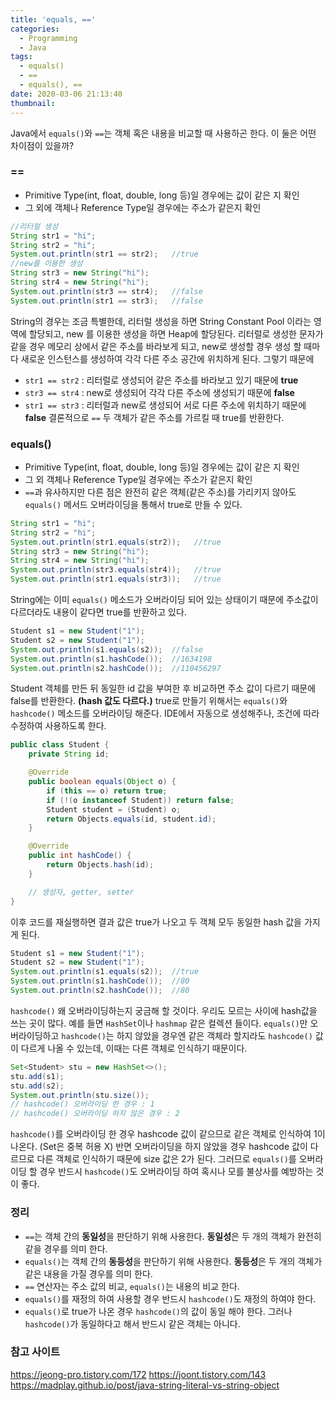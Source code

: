 ```yaml
---
title: 'equals, =='
categories:
  - Programming
  - Java
tags:
  - equals()
  - ==
  - equals(), ==
date: 2020-03-06 21:13:40
thumbnail:
---
```

Java에서 <code>equals()</code>와 <code>==</code>는 객체 혹은 내용을 비교할 때 사용하곤 한다. 이 둘은 어떤 차이점이 있을까?

### ==
+ Primitive Type(int, float, double, long 등)일 경우에는 값이 같은 지 확인
+ 그 외에 객체나 Reference Type일 경우에는 주소가 같은지 확인
```java
//리터럴 생성
String str1 = "hi";
String str2 = "hi";
System.out.println(str1 == str2);   //true
//new를 이용한 생성
String str3 = new String("hi");
String str4 = new String("hi");
System.out.println(str3 == str4);   //false
System.out.println(str1 == str3);   //false
```
String의 경우는 조금 특별한데, 리터럴 생성을 하면 String Constant Pool 이라는 영역에 할당되고, new 를 이용한 생성을 하면 Heap에 할당된다.
리터럴로 생성한 문자가 같을 경우 메모리 상에서 같은 주소를 바라보게 되고,
new로 생성할 경우 생성 할 때마다 새로운 인스턴스를 생성하여 각각 다른 주소 공간에 위치하게 된다.
그렇기 때문에
+ <code>str1 == str2</code> : 리터럴로 생성되어 같은 주소를 바라보고 있기 때문에 <strong>true</strong>
+ <code>str3 == str4</code> : new로 생성되어 각각 다른 주소에 생성되기 때문에 <strong>false</strong>
+ <code>str1 == str3</code> : 리터럴과 new로 생성되어 서로 다른 주소에 위치하기 때문에 <strong>false</strong>
결론적으로 <code>==</code> 두 객체가 같은 주소를 가르킬 때 true를 반환한다.

### equals()
+ Primitive Type(int, float, double, long 등)일 경우에는 값이 같은 지 확인
+ 그 외 객체나 Reference Type일 경우에는 주소가 같은지 확인
+ <code>==</code>과 유사하지만 다른 점은 완전히 같은 객체(같은 주소)를 가리키지 않아도 <code>equals()</code> 메서드 오버라이딩을 통해서 true로 만들 수 있다.
```java
String str1 = "hi";
String str2 = "hi";
System.out.println(str1.equals(str2));   //true
String str3 = new String("hi");
String str4 = new String("hi");
System.out.println(str3.equals(str4));   //true
System.out.println(str1.equals(str3));   //true
```
String에는 이미 <code>equals()</code> 메소드가 오버라이딩 되어 있는 상태이기 때문에 주소값이 다르더라도 내용이 같다면 true를 반환하고 있다.

```java
Student s1 = new Student("1");
Student s2 = new Student("1");
System.out.println(s1.equals(s2));  //false
System.out.println(s1.hashCode());  //1634198
System.out.println(s2.hashCode());  //110456297
```
Student 객체를 만든 뒤 동일한 id 값을 부여한 후 비교하면 주소 값이 다르기 때문에 false를 반환한다. <strong>(hash 값도 다르다.)</strong> true로 만들기 위해서는 <code>equals()</code>와 <code>hashcode()</code> 메소드를 오버라이딩 해준다. IDE에서 자동으로 생성해주나, 조건에 따라 수정하여 사용하도록 한다.

```java
public class Student {
    private String id;

    @Override
    public boolean equals(Object o) {
        if (this == o) return true;
        if (!(o instanceof Student)) return false;
        Student student = (Student) o;
        return Objects.equals(id, student.id);
    }

    @Override
    public int hashCode() {
        return Objects.hash(id);
    }

    // 생성자, getter, setter
}
```
이후 코드를 재실행하면 결과 값은 true가 나오고 두 객체 모두 동일한 hash 값을 가지게 된다.
```java
Student s1 = new Student("1");
Student s2 = new Student("1");
System.out.println(s1.equals(s2));  //true
System.out.println(s1.hashCode());  //80
System.out.println(s2.hashCode());  //80
```
<code>hashcode()</code> 왜 오버라이딩하는지 궁금해 할 것이다. 우리도 모르는 사이에 hash값을 쓰는 곳이 많다. 예를 들면 <code>HashSet</code>이나 <code>hashmap</code> 같은 컬렉션 들이다. <code>equals()</code>만 오버라이딩하고 <code>hashcode()</code>는 하지 않았을 경우엔 같은 객체라 할지라도 <code>hashcode()</code> 값이 다르게 나올 수 있는데, 이때는 다른 객체로 인식하기 때문이다.
```java
Set<Student> stu = new HashSet<>();
stu.add(s1);
stu.add(s2);
System.out.println(stu.size());
// hashcode() 오버라이딩 한 경우 : 1
// hashcode() 오버라이딩 하지 않은 경우 : 2
```
<code>hashcode()</code>를 오버라이딩 한 경우 hashcode 값이 같으므로 같은 객체로 인식하여 1이 나온다. (Set은 중복 허용 X) 반면 오버라이딩을 하지 않았을 경우 hashcode 값이 다르므로 다른 객체로 인식하기 때문에 size 값은 2가 된다.
그러므로 <code>equals()</code>를 오버라이딩 할 경우 반드시 <code>hashcode()</code>도 오버라이딩 하여 혹시나 모를 불상사를 예방하는 것이 좋다.

### 정리
+ <code>==</code>는 객체 간의 <strong>동일성</strong>을 판단하기 위해 사용한다. <strong>동일성</strong>은 두 개의 객체가 완전히 같을 경우를 의미 한다.
+ <code>equals()</code>는 객체 간의 <strong>동등성</strong>을 판단하기 위해 사용한다. <strong>동등성</strong>은 두 개의 객체가 같은 내용을 가질 경우를 의미 한다.
+ <code>==</code> 연산자는 주소 값의 비교, <code>equals()</code>는 내용의 비교 한다.
+ <code>equals()</code>를 재정의 하여 사용할 경우 반드시 <code>hashcode()</code>도 재정의 하여야 한다.
+ <code>equals()</code>로 true가 나온 경우 <code>hashcode()</code>의 값이 동일 해야 한다. 그러나 <code>hashcode()</code>가 동일하다고 해서 반드시 같은 객체는 아니다.

### 참고 사이트
https://jeong-pro.tistory.com/172
https://joont.tistory.com/143
https://madplay.github.io/post/java-string-literal-vs-string-object
